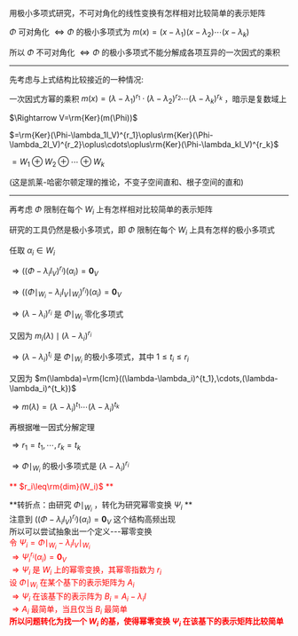 用极小多项式研究，不可对角化的线性变换有怎样相对比较简单的表示矩阵  
  
 $\Phi$ 可对角化 $\Leftrightarrow\Phi$ 的极小多项式为 $m(x)=(x-\lambda_1)(x-\lambda_2)\cdots(x-\lambda_k)$  
  
所以 $\Phi$ 不可对角化 $\Leftrightarrow\Phi$ 的极小多项式不能分解成各项互异的一次因式的乘积  
  
---  
  
先考虑与上式结构比较接近的一种情况:  
  
一次因式方幂的乘积 $m(x)=(\lambda-\lambda_1)^{r_1}\cdot(\lambda-\lambda_2)^{r_2}\cdots(\lambda-\lambda_k)^{r_k}$ ，暗示是复数域上  
  
 $\Rightarrow V=\rm{Ker}(m(\Phi))$  
  
 $=\rm{Ker}(\Phi-\lambda_1I_V)^{r_1}\oplus\rm{Ker}(\Phi-\lambda_2I_V)^{r_2}\oplus\cdots\oplus\rm{Ker}(\Phi-\lambda_kI_V)^{r_k}$  
  
 $=W_1\oplus W_2\oplus\cdots\oplus W_k$  
  
(这是凯莱-哈密尔顿定理的推论，不变子空间直和、根子空间的直和)  
  
---  
  
再考虑 $\Phi$ 限制在每个 $W_i$ 上有怎样相对比较简单的表示矩阵  
  
研究的工具仍然是极小多项式，即 $\Phi$ 限制在每个 $W_i$ 上具有怎样的极小多项式  
  
任取 $\alpha_i\in W_i$  
  
 $\Rightarrow((\Phi-\lambda_iI_V)^{r_i})(\alpha_i)=\mathbf0_V$  
  
 $\Rightarrow((\Phi\mid_{W_i}-\lambda_iI_V\mid_{W_i})^{r_i})(\alpha_i)=\mathbf0_V$  
  
 $\Rightarrow(\lambda-\lambda_i)^{r_i}$ 是 $\Phi\mid_{W_i}$ 零化多项式  
  
又因为 $m_i(\lambda)\mid(\lambda-\lambda_i)^{r_i}$  
  
 $\Rightarrow(\lambda-\lambda_i)^{t_i}$ 是 $\Phi\mid_{W_i}$ 的极小多项式，其中 $1\le t_i\le r_i$  
  
又因为 $m(\lambda)=\rm{lcm}((\lambda-\lambda_i)^{t_1},\cdots,(\lambda-\lambda_i)^{t_k})$  
  
 $\Rightarrow m(\lambda)=(\lambda-\lambda_i)^{t_1}\cdots(\lambda-\lambda_i)^{t_k}$  
  
再根据唯一因式分解定理  
  
 $\Rightarrow r_1=t_1,\cdots,r_k=t_k$  
  
 $\Rightarrow\Phi\mid_{W_i}$ 的极小多项式是 $(\lambda-\lambda_i)^{r_i}$  
  
<font color=red>** $r_i\leq\rm{dim}(W_i)$ **</font>  
  
**转折点：由研究 $\Phi\mid_{W_i}$ ，转化为研究幂零变换 $\Psi_i$ **  
注意到 $((\Phi-\lambda_iI_V)^{r_i})(\alpha_i)=\mathbf0_V$ 这个结构高频出现  
所以可以尝试抽象出一个定义---幂零变换  
<font color=red>令 $\Psi_i=\Phi\mid_{W_i}-\lambda_iI_V\mid_{W_i}$  
 $\Rightarrow\Psi_i^{r_i}(\alpha_i)=\mathbf0_V$  
 $\Rightarrow\Psi_i$ 是 $W_i$ 上的幂零变换，其幂零指数为 $r_i$  
设 $\Phi\mid_{W_i}$ 在某个基下的表示矩阵为 $A_i$  
 $\Rightarrow\Psi_i$ 在该基下的表示阵为 $B_i=A_i-\lambda_i I$  
 $\Rightarrow A_i$ 最简单，当且仅当 $B_i$ 最简单  
**所以问题转化为找一个 $W_i$ 的基，使得幂零变换 $\Psi_i$ 在该基下的表示矩阵比较简单**</font>  

